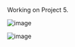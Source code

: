 Working on Project 5. 

![image](https://user-images.githubusercontent.com/122572631/236898392-1e84831f-972d-4423-9420-4cea8791d381.png)

![image](https://github.com/lucasnsp/100DaysOfSwift/assets/122572631/8e96551d-738d-40b6-b2e4-1eecbe23f182)

